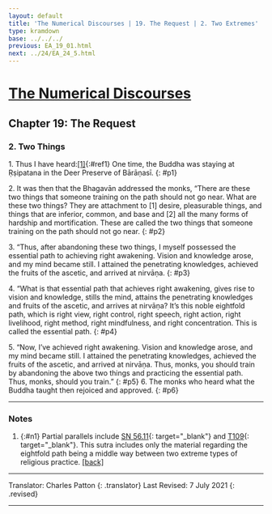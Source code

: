 ```yaml
---
layout: default
title: 'The Numerical Discourses | 19. The Request | 2. Two Extremes'
type: kramdown
base: ../../../
previous: EA_19_01.html
next: ../24/EA_24_5.html
---
```


# [The Numerical Discourses](../index.html)
## Chapter 19: The Request
### 2. Two Things

1\. Thus I have heard:[\[1\]](#n1){:#ref1} One time, the Buddha was staying at Ṛṣipatana in the Deer Preserve of Bārāṇasī.
{: #p1}

2\. It was then that the Bhagavān addressed the monks, “There are these two things that someone training on the path should not go near. What are these two things? They are attachment to [1] desire, pleasurable things, and things that are inferior, common, and base and [2] all the many forms of hardship and mortification. These are called the two things that someone training on the path should not go near.
{: #p2}

3\. “Thus, after abandoning these two things, I myself possessed the essential path to achieving right awakening. Vision and knowledge arose, and my mind became still. I attained the penetrating knowledges, achieved the fruits of the ascetic, and arrived at nirvāṇa.
{: #p3}

4\. “What is that essential path that achieves right awakening, gives rise to vision and knowledge, stills the mind, attains the penetrating knowledges and fruits of the ascetic, and arrives at nirvāṇa? It’s this noble eightfold path, which is right view, right control, right speech, right action, right livelihood, right method, right mindfulness, and right concentration. This is called the essential path.
{: #p4}

5\. “Now, I’ve achieved right awakening. Vision and knowledge arose, and my mind became still. I attained the penetrating knowledges, achieved the fruits of the ascetic, and arrived at nirvāṇa. Thus, monks, you should train by abandoning the above two things and practicing the essential path. Thus, monks, should you train.”
{: #p5}
6\. The monks who heard what the Buddha taught then rejoiced and approved.
{: #p6}

---

### Notes

1. {:#n1} Partial parallels include [SN 56.11](https://suttacentral.net/sn56.11){: target="_blank"} and [T109](../../other/T109.html){: target="_blank"}. This sutra includes only the material regarding the eightfold path being a middle way between two extreme types of religious practice. [\[back\]](#ref1)

---

Translator: Charles Patton
{: .translator}
Last Revised: 7 July 2021
{: .revised}

---